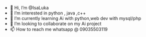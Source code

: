 - 👋 Hi, I’m @IsaLuka
- 👀 I’m interested in python , java ,c++
- 🌱 I’m currently learning Ai with python,web dev with mysql/php
- 💞️ I’m looking to collaborate on my Ai project
- 📫 How to reach me whatsapp @ 09035503119

<!---
IsaLuka/IsaLuka is a ✨ special ✨ repository because its `README.md` (this file) appears on your GitHub profile.
You can click the Preview link to take a look at your changes.
--->
